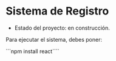 <h1> Sistema de Registro</h1>

- Estado del proyecto: en construcción.

Para ejecutar el sistema, debes poner:

```npm install react````
